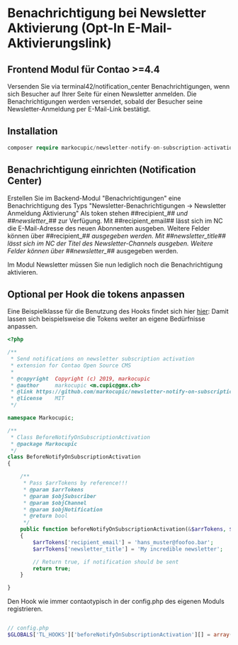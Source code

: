 # Benachrichtigung bei Newsletter Aktivierung (Opt-In E-Mail-Aktivierungslink)

## Frontend Modul für Contao >=4.4

Versenden Sie via terminal42/notification_center Benachrichtigungen, wenn sich Besucher auf Ihrer Seite für einen Newsletter anmelden. 
Die Benachrichtigungen werden versendet, sobald der Besucher seine Newsletter-Anmeldung per E-Mail-Link bestätigt.


## Installation

```php
composer require markocupic/newsletter-notify-on-subscription-activation-bundle
```

## Benachrichtigung einrichten (Notification Center)
Erstellen Sie im Backend-Modul "Benachrichtigungen" eine Benachrichtigung des Typs "Newsletter-Benachrichtigungen -> Newsletter Anmeldung Aktivierung"
Als token stehen ##recipient_*## und ##newsletter_*## zur Verfügung. 
Mit ##recipient_email## lässt sich im NC die E-Mail-Adresse des neuen Abonnenten ausgeben. Weitere Felder können über ##recipient_*## ausgegeben werden.
Mit ##newsletter_title## lässt sich im NC der Titel des Newsletter-Channels  ausgeben. Weitere Felder können über ##newsletter_*## ausgegeben werden.

Im Modul Newsletter müssen Sie nun lediglich noch die Benachrichtigung aktivieren.

## Optional per Hook die tokens anpassen
Eine Beispielklasse für die Benutzung des Hooks findet sich hier [hier](src/Resources/contao/hooks/BeforeNotifyOnSubscriptionActivation.php):
Damit lassen sich beispielsweise die Tokens weiter an eigene Bedürfnisse anpassen.

```php
<?php

/**
 * Send notifications on newsletter subscription activation
 * extension for Contao Open Source CMS
 *
 * @copyright  Copyright (c) 2019, markocupic
 * @author     markocupic <m.cupic@gmx.ch>
 * @link https://github.com/markocupic/newsletter-notify-on-subscription-activation-bundle
 * @license    MIT
 */

namespace Markocupic;

/**
 * Class BeforeNotifyOnSubscriptionActivation
 * @package Markocupic
 */
class BeforeNotifyOnSubscriptionActivation
{

    /**
     * Pass $arrTokens by reference!!!
     * @param $arrTokens
     * @param $objSubscriber
     * @param $objChannel
     * @param $objNotification
     * @return bool
     */
    public function beforeNotifyOnSubscriptionActivation(&$arrTokens, $objSubscriber, $objChannel, $objNotification)
    {
        $arrTokens['recipient_email'] = 'hans_muster@foofoo.bar';
        $arrTokens['newsletter_title'] = 'My incredible newsletter';

        // Return true, if notification should be sent
        return true;
    }

}

```

Den Hook wie immer contaotypisch in der config.php des eigenen Moduls registrieren.

```php

// config.php
$GLOBALS['TL_HOOKS']['beforeNotifyOnSubscriptionActivation'][] = array('Markocupic\BeforeNotifyOnSubscriptionActivation','beforeNotifyOnSubscriptionActivation');


```

